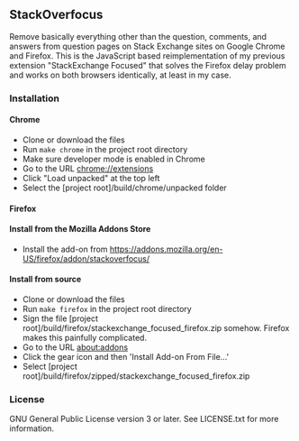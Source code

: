 ## StackOverfocus
Remove basically everything other than the question, comments, and answers from question pages on Stack Exchange sites on Google Chrome and Firefox. This is the JavaScript based reimplementation of my previous extension "StackExchange Focused" that solves the Firefox delay problem and works on both browsers identically, at least in my case.

### Installation
#### Chrome
* Clone or download the files
* Run `make chrome` in the project root directory
* Make sure developer mode is enabled in Chrome
* Go to the URL [chrome://extensions](chrome://extensions)
* Click "Load unpacked" at the top left
* Select the [project root]/build/chrome/unpacked folder
#### Firefox
#### Install from the Mozilla Addons Store
* Install the add-on from https://addons.mozilla.org/en-US/firefox/addon/stackoverfocus/
#### Install from source
* Clone or download the files
* Run `make firefox` in the project root directory
* Sign the file [project root]/build/firefox/stackexchange_focused_firefox.zip somehow. Firefox makes this painfully complicated.
* Go to the URL [about:addons](about:addons)
* Click the gear icon and then 'Install Add-on From File...'
* Select [project root]/build/firefox/zipped/stackexchange_focused_firefox.zip

### License
GNU General Public License version 3 or later. See LICENSE.txt for more information.
